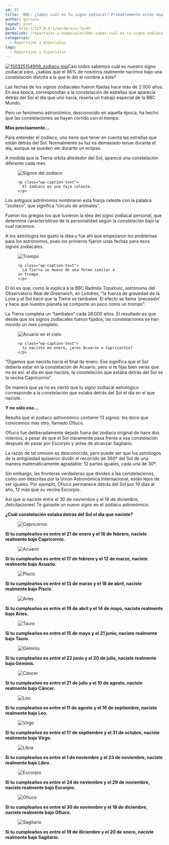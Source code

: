 ```yaml
---
id: 87
title: 'BBC: ¿Sabes cuál es tu signo zodiacal? Probablemente estás equivocado'
author: gerswin
layout: post
guid: http://127.0.0.1/wordpress/?p=87
permalink: /reportajes-y-especiales/bbc-sabes-cual-es-tu-signo-zodiacal-probablemente-estas-equivocado/
categories:
  - Reportajes y Especiales
tags:
  - Reportajes y Especiales
---
```

<div id="content-area">
  <b></b></p> 
  
  <p class="story-body__introduction">
    <a data-lightboxplus="lightbox[405085]" href="http://i0.wp.com/www.lanacion.com.ve/fotoedicion//2015/03/150325154906_zodiaco-top.jpg" title="BBC: ¿Sabes cuál es tu signo zodiacal? Probablemente estás equivocado"><img alt="150325154906_zodiaco-top" class="alignleft size-medium wp-image-405088" data-recalc-dims="1" src="http://i2.wp.com/www.lanacion.com.ve/fotoedicion//2015/03/150325154906_zodiaco-top.jpg?resize=227%2C200" /></a>Casi todos sabemos cuál es nuestro signo zodiacal pero, ¿sabías que el 86% de nosotros realmente nacimos bajo una constelación distinta a la que le dio el nombre a éste?
  </p>
  
  <p>
    Las fechas de los signos zodiacales fueron fijadas hace más de 2.000 años. En esa época, correspondían a la constelación de estrellas que aparecía detrás del Sol el día que uno nacía, reseña un trabajo especial de la BBC Mundo.
  </p>
  
  <p>
    Pero un fenómeno astronómico, desconocido en aquella época, ha hecho que las constelaciones se hayan corrido con el tiempo.
  </p>
  
  <p class="story-body__crosshead">
    <strong>Más precisamente…</strong>
  </p></p> 
  
  <div class="alignleft">
  </div>
  
  <p>
    Para entender el zodiaco, uno tiene que tener en cuenta las estrellas que están detrás del Sol. Normalmente su luz es demasiado tenue durante el día, aunque se pueden ver durante un eclipse.
  </p>
  
  <p>
    A medida que la Tierra orbita alrededor del Sol, aparece una constelación diferente cada mes.
  </p><figure class="media-landscape full-width has-caption"> 
  
  <div class="wp-caption alignnone" style="width: 634px">
    <img alt="Signos del zodiaco" class="js-image-replace" data-recalc-dims="1" src="http://i1.wp.com/ichef.bbci.co.uk/news/ws/625/amz/worldservice/live/assets/images/2015/03/25/150325155222_zodiaco_griego_624x351_bbc_nocredit.jpg?resize=620%2C349" /> 
    
    <p class="wp-caption-text">
      El zodiaco es una faja celeste.
    </p>
  </div></figure> 
  
  <p>
    Los antiguos astrónomos nombraron esta franja celeste con la palabra “zodiaco”, que significa “círculo de animales”.
  </p>
  
  <p>
    Fueron los griegos los que tuvieron la idea del signo zodiacal personal, que determina características de la personalidad según la constelación bajo la cual nacemos.
  </p>
  
  <p>
    A los astrólogos les gustó la idea y fue ahí que empezaron los problemas para los astrónomos, pues los primeros fijaron unas fechas para esos signos zodiacales.
  </p><figure class="media-landscape body-narrow-width has-caption"> 
  
  <div class="wp-caption alignright" style="width: 314px">
    <img alt="Trompo" class="js-image-replace" data-recalc-dims="1" src="http://i1.wp.com/ichef.bbci.co.uk/news/ws/304/amz/worldservice/live/assets/images/2015/03/25/150325154824_zodiaco_trompo_304x171_bbc.jpg?resize=304%2C171" /> 
    
    <p class="wp-caption-text">
      La Tierra se mueve de una forma similar a un trompo.
    </p>
  </div></figure> 
  
  <p>
    El lío es que, como le explica a la BBC Radmila Topalovic, astrónoma del Observatorio Real de Greenwich, en Londres, “la fuerza de gravedad de la Luna y el Sol hace que la Tierra se tambalee. El efecto se llama ‘precesión’ y hace que nuestro planeta se comporte un poco como un trompo”.
  </p>
  
  <p>
    La Tierra completa un “tambaleo” cada 26.000 años. El resultado es que desde que los signos zodiacales fueron fijados, las constelaciones se han movido un mes completo.
  </p><figure class="media-landscape full-width has-caption"> 
  
  <div class="wp-caption alignnone" style="width: 634px">
    <img alt="Acuario en el cielo" class="js-image-replace" data-recalc-dims="1" src="http://i0.wp.com/ichef.bbci.co.uk/news/ws/625/amz/worldservice/live/assets/images/2015/03/25/150325154714_zodiaco_acuario_en_el_cielo_624x351_bbc.jpg?resize=620%2C349" /> 
    
    <p class="wp-caption-text">
      Si naciste en enero… ¿eres Acuario o Capricornio?
    </p>
  </div></figure> 
  
  <p>
    “Digamos que naciste hacia el final de enero. Eso significa que el Sol debería estar en la constelación de Acuario, pero si te fijas bien verás que no es así: el día en que naciste, la constelación que estaba detrás del Sol es la vecina Capricornio”.
  </p>
  
  <p>
    De manera que ya no es cierto que tu signo zodiacal astrológico corresponde a la constelación que estaba detrás del Sol el día en el que naciste.
  </p>
  
  <p class="story-body__crosshead">
    <strong>Y no sólo eso…</strong>
  </p>
  
  <p>
    Resulta que el zodiaco astronómico contiene 13 signos: los doce que conocemos más otro, llamado Ofiuco.
  </p>
  
  <p>
    Ofiuco fue deliberadamente dejado fuera del zodiaco original de hace dos milenios, a pesar de que el Sol claramente pasa frente a esa constelación después de pasar por Escorpio y antes de alcanzar Sagitario.
  </p>
  
  <p>
    La razón de tal omisión es desconocida, pero puede ser que los astrólogos de la antigüedad quisieron dividir el recorrido de 360º del Sol de una manera matemáticamente agradable: 12 partes iguales, cada una de 30º.
  </p>
  
  <p>
    Sin embargo, las fronteras verdaderas que dividen a las constelaciones, como son descritas por la Unión Astronómica Internacional, están lejos de ser iguales. Por ejemplo, Ofiuco permanece detrás del Sol por 19 días al año, 12 más que su vecina Escorpio.
  </p>
  
  <p>
    Así que si naciste entre el 30 de noviembre y el 18 de diciembre, ¡felicitaciones! Te ganaste un nuevo signo en el zodiaco astronómico.
  </p>
  
  <p class="story-body__crosshead">
    <strong>¿Cuál constelación estaba detrás del Sol el día que naciste?</strong>
  </p><figure class="media-landscape full-width no-caption">
  
  <img alt="Capricornio" class="js-image-replace" data-recalc-dims="1" src="http://i0.wp.com/ichef.bbci.co.uk/news/ws/625/amz/worldservice/live/assets/images/2015/03/25/150325150751_zodiaco-capricornio.jpg?resize=620%2C170" /></figure> </p> 
  
  <p>
    <strong>Si tu cumpleaños es entre el 21 de enero y el 16 de febrero, naciste realmente bajo Capricornio.</strong>
  </p><figure class="media-landscape full-width no-caption">
  
  <img alt="Acuario" class="js-image-replace" data-recalc-dims="1" src="http://i1.wp.com/ichef.bbci.co.uk/news/ws/625/amz/worldservice/live/assets/images/2015/03/25/150325150750_zodiaco-acuario.jpg?resize=620%2C170" /></figure> </p> 
  
  <p>
    <strong>Si tu cumpleaños es entre el 17 de febrero y el 12 de marzo, naciste realmente bajo Acuario.</strong>
  </p><figure class="media-landscape full-width no-caption">
  
  <img alt="Piscis" class="js-image-replace" data-recalc-dims="1" src="http://i0.wp.com/ichef.bbci.co.uk/news/ws/625/amz/worldservice/live/assets/images/2015/03/25/150325150948_zodiaco-picis.jpg?resize=620%2C170" /></figure> </p> 
  
  <p>
    <strong>Si tu cumpleaños es entre el 13 de marzo y el 18 de abril, naciste realmente bajo Piscis.</strong>
  </p><figure class="media-landscape full-width no-caption">
  
  <img alt="Aries" class="js-image-replace" data-recalc-dims="1" src="http://i0.wp.com/ichef.bbci.co.uk/news/ws/625/amz/worldservice/live/assets/images/2015/03/25/150325150750_zodiaco-aries.jpg?resize=620%2C170" /></figure> </p> 
  
  <p>
    <strong>Si tu cumpleaños es entre el 19 de abril y el 14 de mayo, naciste realmente bajo Aries.</strong>
  </p><figure class="media-landscape full-width no-caption">
  
  <img alt="Tauro" class="js-image-replace" data-recalc-dims="1" src="http://i2.wp.com/ichef.bbci.co.uk/news/ws/625/amz/worldservice/live/assets/images/2015/03/25/150325150948_zodiaco-tauro.jpg?resize=620%2C170" /></figure> </p> 
  
  <p>
    <strong>Si tu cumpleaños es entre el 15 de mayo y el 21 junio, naciste realmente bajo Tauro.</strong>
  </p><figure class="media-landscape full-width no-caption">
  
  <img alt="Géminis" class="js-image-replace" data-recalc-dims="1" src="http://i2.wp.com/ichef.bbci.co.uk/news/ws/625/amz/worldservice/live/assets/images/2015/03/25/150325150751_zodiaco-geminis.jpg?resize=620%2C170" /></figure> </p> 
  
  <p>
    <strong>Si tu cumpleaños es entre el 22 junio y el 20 de julio, naciste realmente bajo Géminis.</strong>
  </p><figure class="media-landscape full-width no-caption">
  
  <img alt="Cáncer" class="js-image-replace" data-recalc-dims="1" src="http://i1.wp.com/ichef.bbci.co.uk/news/ws/625/amz/worldservice/live/assets/images/2015/03/25/150325150750_zodiaco-cancer.jpg?resize=620%2C170" /></figure> </p> 
  
  <p>
    <strong>Si tu cumpleaños es entre el 21 de julio y el 10 de agosto, naciste realmente bajo Cáncer.</strong>
  </p><figure class="media-landscape full-width no-caption">
  
  <img alt="Leo" class="js-image-replace" data-recalc-dims="1" src="http://i1.wp.com/ichef.bbci.co.uk/news/ws/625/amz/worldservice/live/assets/images/2015/03/25/150325150948_zodiaco-leo.jpg?resize=620%2C170" /></figure> </p> 
  
  <p>
    <strong>Si tu cumpleaños es entre el 11 de agosto y el 16 de septiembre, naciste realmente bajo Leo.</strong>
  </p><figure class="media-landscape full-width no-caption">
  
  <img alt="Virgo" class="js-image-replace" data-recalc-dims="1" src="http://i1.wp.com/ichef.bbci.co.uk/news/ws/625/amz/worldservice/live/assets/images/2015/03/25/150325150949_zodiaco-virgo.jpg?resize=620%2C170" /></figure> </p> 
  
  <p>
    <strong>Si tu cumpleaños es entre el 17 de septiembre y el 31 de octubre, naciste realmente bajo Virgo.</strong>
  </p><figure class="media-landscape full-width no-caption">
  
  <img alt="Libra" class="js-image-replace" data-recalc-dims="1" src="http://i0.wp.com/ichef.bbci.co.uk/news/ws/625/amz/worldservice/live/assets/images/2015/03/25/150325150948_zodiaco-libra.jpg?resize=620%2C170" /></figure> </p> 
  
  <p>
    <strong>Si tu cumpleaños es entre el 1 de noviembre y el 23 de noviembre, naciste realmente bajo Libra.</strong>
  </p><figure class="media-landscape full-width no-caption">
  
  <img alt="Escorpio" class="js-image-replace" data-recalc-dims="1" src="http://i1.wp.com/ichef.bbci.co.uk/news/ws/625/amz/worldservice/live/assets/images/2015/03/25/150325150751_zodiaco-escorpion.jpg?resize=620%2C170" /></figure> </p> 
  
  <p>
    <strong>Si tu cumpleaños es entre el 24 de noviembre y el 29 de noviembre, naciste realmente bajo Escorpio.</strong>
  </p><figure class="media-landscape full-width no-caption">
  
  <img alt="Ofiuco" class="js-image-replace" data-recalc-dims="1" src="http://i2.wp.com/ichef.bbci.co.uk/news/ws/625/amz/worldservice/live/assets/images/2015/03/25/150325150948_zodiaco-ofiuco.jpg?resize=620%2C170" /></figure> </p> 
  
  <p>
    <strong>Si tu cumpleaños es entre el 30 de noviembre y el 18 de diciembre, naciste realmente bajo Ofiuco.</strong>
  </p><figure class="media-landscape full-width no-caption">
  
  <img alt="Sagitario" class="js-image-replace" data-recalc-dims="1" src="http://i0.wp.com/ichef.bbci.co.uk/news/ws/625/amz/worldservice/live/assets/images/2015/03/25/150325150948_zodiaco-sagitario.jpg?resize=620%2C170" /></figure> </p> 
  
  <p>
    <strong>Si tu cumpleaños es entre el 19 de diciembre y el 20 de enero, naciste realmente bajo Sagitario.</strong>
  </p>
</div>